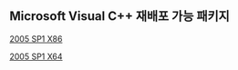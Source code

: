 ## Microsoft Visual C++ 재배포 가능 패키지

[2005 SP1 X86](https://download.microsoft.com/download/9/a/5/9a531c2c-42ba-40b4-a855-4116af779cb8/vcredist_x86.exe)

[2005 SP1 X64](https://download.microsoft.com/download/f/4/9/f492b35d-8bcb-451f-b9be-65d5edb39502/vcredist_x64.exe)
